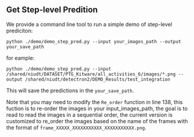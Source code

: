 
## Get Step-level Predition

We provide a command line tool to run a simple demo of step-level prediciton:

```
python ./demo/demo_step_pred.py --input your_images_path --output your_save_path
```
for eample:
```
python ./demo/demo_step_pred.py --input /shared/niudt/DATASET/PTG_Kitware/all_activities_6/images/*.png --output /shared/niudt/detectron2/DEMO_Results/test_integration
```

This will save the predictions in the ```your_save_path```.

Note that you may need to modify the ```Re_order``` function in line 138, this fuction is to re-order the images in your input_images_path, the goal is to read to read the images in a sequential order, the current version is customized to re_order the images based on the name of the frames with the format of  ```frame_XXXXX_XXXXXXXXXXX_XXXXXXXXXXX.png```.
